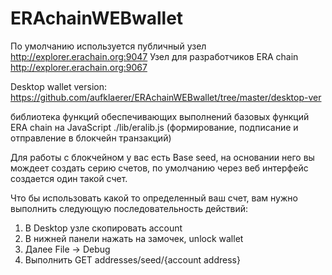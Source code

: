 # ERAchainWEBwallet
По умолчанию используется публичный узел http://explorer.erachain.org:9047
Узел для разработчиков ERA chain http://explorer.erachain.org:9067

Desktop wallet version: https://github.com/aufklaerer/ERAchainWEBwallet/tree/master/desktop-ver

библиотека функций обеспечивающих выполнений базовых функций ERA chain на JavaScript ./lib/eralib.js (формирование, подписание и отправление в блокчейн транзакций)

Для работы с блокчейном у вас есть Base seed, на основании него вы мождеет создать серию счетов, по умолчанию через веб интерфейс создается один такой счет.

Что бы использовать какой то определенный ваш счет, вам нужно выполнить следующую последовательность действий:
1. В Desktop узле скопировать account
2. В нижней панели нажать на замочек, unlock wallet
2. Далее File -> Debug
3. Выполнить GET addresses/seed/{account address}
